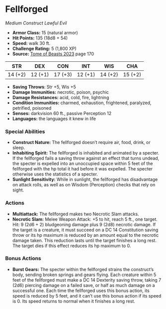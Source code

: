 # Fellforged

*Medium* *Construct* *Lawful Evil*

- **Armor Class:** 15 (natural armor)
- **Hit Points:** 135 (18d8 + 54)
- **Speed:** walk 30 ft.
- **Challenge Rating:** 5 (1,800 XP)
- **Source:** [Tome of Beasts 2023](https://koboldpress.com/kpstore/product/tome-of-beasts-1-2023-edition/) page 170

| STR | DEX | CON | INT | WIS | CHA |
| --- | --- | --- | --- | --- | --- |
| 14 (+2) | 12 (+1) | 17 (+3) | 12 (+1) | 14 (+2) | 15 (+2) |

- **Saving Throws**: Str +5, Wis +5
- **Damage Immunities:** necrotic, poison, psychic
- **Damage Resistances:** acid, cold, fire, lightning
- **Condition Immunities:** charmed, exhaustion, frightened, paralyzed, petrified, poisoned
- **Senses:** darkvision 60 ft., passive Perception 12
- **Languages:** the languages it knew in life
### Special Abilities
- **Construct Nature:** The fellforged doesn’t require air, food, drink, or sleep.
- **Inhabiting Spirit:** The fellforged is inhabited and animated by a specter. If the fellforged fails a saving throw against an effect that turns undead, the specter is expelled into an unoccupied space within 5 feet of the fellforged with the hp total it had before it was expelled. The specter otherwise uses the statistics of a specter.
- **Sunlight Sensitivity:** While in sunlight, the fellforged has disadvantage on attack rolls, as well as on Wisdom (Perception) checks that rely on sight.
### Actions
- **Multiattack:** The fellforged makes two Necrotic Slam attacks.
- **Necrotic Slam:** Melee Weapon Attack: +5 to hit, reach 5 ft., one target. Hit: 9 (2d6 + 2) bludgeoning damage plus 9 (2d8) necrotic damage. If the target is a creature, it must succeed on a DC 14 Constitution saving throw or its hp maximum is reduced by an amount equal to the necrotic damage taken. This reduction lasts until the target finishes a long rest. The target dies if this effect reduces its hp maximum to 0.
### Bonus Actions
- **Burst Gears:** The specter within the fellforged strains the construct’s body, sending broken springs and gears flying. Each creature within 5 feet of the fellforged must make a DC 14 Dexterity saving throw, taking 7 (2d6) piercing damage on a failed save, or half as much damage on a successful one. Each time the fellforged uses this bonus action, its speed is reduced by 5 feet, and it can’t use this bonus action if its speed is 0. Its speed returns to normal when it finishes a long rest.
